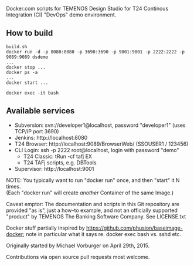 Docker.com scripts for TEMENOS Design Studio for T24 Continous Integration (CI) "DevOps" demo environment.

## How to build

    build.sh
    docker run -d -p 8080:8080 -p 3690:3690 -p 9001:9001 -p 2222:2222 -p 9089:9089 dsdemo
    ...
    docker stop ...
    docker ps -a
    ...
    docker start ...
    
    docker exec -it bash

## Available services
* Subversion: svn://developer1@localhost, password "developer1" (uses TCP/IP port 3690)
* Jenkins: http://localhost:8080
* T24 Browser: http://localhost:9089/BrowserWeb/ (SSOUSER1 / 123456)
* CLI Login: ssh -p 2222 root@localhost, login with password "demo"
  * T24 Classic: tRun -cf tafj EX
  * T24 TAFj scripts, e.g. DBTools
* Supervisor: http://localhost:9001

NOTE: You typically want to run "docker run" once, and then "start" it N times.  
(Each "docker run" will create _another_ Container of the same Image.)

Caveat emptor: The documentation and scripts in this Git repository are provided "as is",
just a how-to example, and not an officially supported "product" by 
TEMENOS The Banking Software Company.  See LICENSE.txt

Docker stuff partially inspired by https://github.com/phusion/baseimage-docker;
note in particular what it says re. docker exec bash vs. sshd etc.

Originally started by Michael Vorburger on April 29th, 2015.

Contributions via open source pull requests most welcome.
